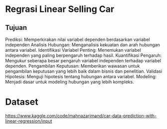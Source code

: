 # Regrasi Linear Selling Car
## Tujuan
Prediksi: Memperkirakan nilai variabel dependen berdasarkan variabel independen
Analisis Hubungan: Menganalisis kekuatan dan arah hubungan antara variabel.
Identifikasi Variabel Penting: Menemukan variabel independen yang paling berpengaruh terhadap hasil.
Kuantifikasi Pengaruh: Mengukur seberapa besar pengaruh variabel independen terhadap variabel dependen.
Pengambilan Keputusan: Memberikan wawasan untuk pengambilan keputusan yang lebih baik dalam bisnis dan penelitian.
Validasi Hipotesis: Menguji hipotesis tentang hubungan antara variabel.
Modeling: Menjadi dasar untuk modeling hubungan yang lebih kompleks.
# Dataset
https://www.kaggle.com/code/mahnazarjmand/car-data-prediction-with-linear-regression/input
